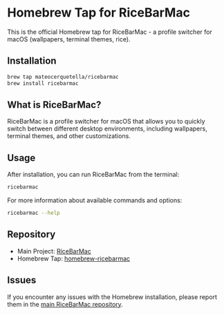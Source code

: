 # Homebrew Tap for RiceBarMac

This is the official Homebrew tap for RiceBarMac - a profile switcher for macOS (wallpapers, terminal themes, rice).

## Installation

```bash
brew tap mateocerquetella/ricebarmac
brew install ricebarmac
```

## What is RiceBarMac?

RiceBarMac is a profile switcher for macOS that allows you to quickly switch between different desktop environments, including wallpapers, terminal themes, and other customizations.

## Usage

After installation, you can run RiceBarMac from the terminal:

```bash
ricebarmac
```

For more information about available commands and options:

```bash
ricebarmac --help
```

## Repository

-   Main Project: [RiceBarMac](https://github.com/mateocerquetella/RiceBarMac)
-   Homebrew Tap: [homebrew-ricebarmac](https://github.com/mateocerquetella/homebrew-ricebarmac)

## Issues

If you encounter any issues with the Homebrew installation, please report them in the [main RiceBarMac repository](https://github.com/mateocerquetella/RiceBarMac/issues).
